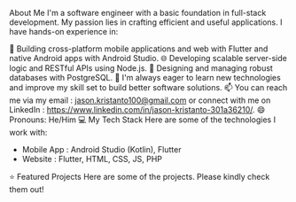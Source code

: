 About Me
I'm a software engineer with a basic foundation in full-stack development. My passion lies in crafting  efficient and useful applications. I have hands-on experience in:

📱 Building cross-platform mobile applications and web with Flutter and native Android apps with Android Studio.
🌐 Developing scalable server-side logic and RESTful APIs using Node.js.
💾 Designing and managing robust databases with PostgreSQL.
🌱 I'm always eager to learn new technologies and improve my skill set to build better software solutions.
📫 You can reach me via my email : jason.kristanto100@gmail.com or connect with me on LinkedIn : https://www.linkedin.com/in/jason-kristanto-301a36210/.
😄 Pronouns: He/Him
💻 My Tech Stack
Here are some of the technologies I work with:
- Mobile App : Android Studio (Kotlin), Flutter
- Website : Flutter, HTML, CSS, JS, PHP

⭐ Featured Projects
Here are some of the projects. Please kindly check them out!
